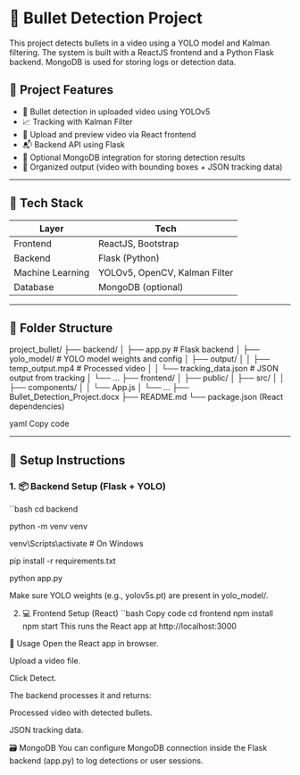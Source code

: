 # 🔫 Bullet Detection Project

This project detects bullets in a video using a YOLO model and Kalman filtering. The system is built with a ReactJS frontend and a Python Flask backend. MongoDB is used for storing logs or detection data.

## 🧠 Project Features

- 🎯 Bullet detection in uploaded video using YOLOv5
- 📈 Tracking with Kalman Filter
- 📂 Upload and preview video via React frontend
- 📬 Backend API using Flask
- 💾 Optional MongoDB integration for storing detection results
- 📁 Organized output (video with bounding boxes + JSON tracking data)

---

## 🚀 Tech Stack

| Layer        | Tech                          |
|--------------|-------------------------------|
| Frontend     | ReactJS, Bootstrap            |
| Backend      | Flask (Python)                |
| Machine Learning | YOLOv5, OpenCV, Kalman Filter |
| Database     | MongoDB (optional)            |

---

## 📁 Folder Structure

project_bullet/
├── backend/
│ ├── app.py # Flask backend
│ ├── yolo_model/ # YOLO model weights and config
│ ├── output/
│ │ ├── temp_output.mp4 # Processed video
│ │ └── tracking_data.json # JSON output from tracking
│ └── ...
├── frontend/
│ ├── public/
│ ├── src/
│ │ ├── components/
│ │ └── App.js
│ └── ...
├── Bullet_Detection_Project.docx
├── README.md
└── package.json (React dependencies)

yaml
Copy code

---

## 🔧 Setup Instructions

### 1. 📦 Backend Setup (Flask + YOLO)

``bash
cd backend

python -m venv venv

venv\Scripts\activate  # On Windows

pip install -r requirements.txt

python app.py

Make sure YOLO weights (e.g., yolov5s.pt) are present in yolo_model/.

2. 💻 Frontend Setup (React)
``bash
Copy code
cd frontend
npm install
npm start
This runs the React app at http://localhost:3000

🧪 Usage
Open the React app in browser.

Upload a video file.

Click Detect.

The backend processes it and returns:

Processed video with detected bullets.

JSON tracking data.

🗃️ MongoDB 
You can configure MongoDB connection inside the Flask backend (app.py) to log detections or user sessions.
